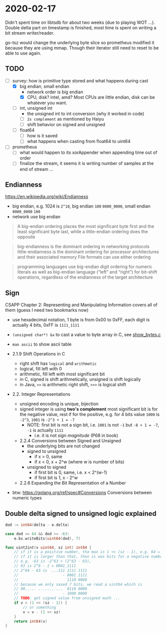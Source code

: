 # 2020-02-17

Didn't spent time on libtsdb for about two weeks (due to playing WOT ...).
Double delta part on timestamp is finished, most time is spent on writing a bit stream writer/reader.

go-tsz would change the underlying byte slice so prometheus modified it because they are using mmap.
Though their iterator still need to reset to be able to use again.

## TODO

- [ ] survey: how is primitive type stored and what happens during cast
  - [x] big endian, small endian
    - network order is big endian
    - [x] CPU, disk? intel, amd? Most CPUs are little endian, disk can be whatever you want.
  - [ ] int, unsigned int
    - the unsigned int to int conversion (why it worked in code)
    - [ ] `2s complement` as mentioned by Haiyu
    - [ ] shift behavior on signed and unsigned
  - [ ] float64
    - [ ] how is it saved
    - [ ] what happens when casting from float64 to uint64
- [ ] prometheus
  - [ ] what would happen to its xorAppender when appending time out of order
  - [ ] finalize the stream, it seems it is writing number of samples at the end of stream ...

## Endianness

https://en.wikipedia.org/wiki/Endianness

- big endian, e.g. 1024 is `2^10`, big endian `100` `0000_0000`, small endian `0000_0000` `100`
- network use big endian

> A big-endian ordering places the most significant byte first and the least significant byte last,
> while a little-endian ordering does the opposite

> big-endianness is the dominant ordering in networking protocols
> little-endianness is the dominant ordering for processor architectures and their associated memory
> File formats can use either ordering

> programming languages use big-endian digit ordering for numeric literals 
> as well as big-endian language (“left” and “right”) for bit-shift operations, 
> regardless of the endianness of the target architecture

## Sign

CSAPP Chapter 2: Representing and Manipulating Information covers all of them (guess I need two bookmarks now)

- use hexadecimal notation, 1 byte is from 0x00 to 0xFF, each digit is actually 4 bits, 0xFF is `1111_1111`
- `(unsigned char*) &x` to cast a value to byte array in C, see [show_bytes.c](../../../playground/primitive/c/show_bytes.c)
- `man ascii` to show ascii table
- 2.1.9 Shift Operations in C
  - right shift has `logical` and `arithmetic`
  - logical, fill left with 0
  - arithmetic, fill left with most significant bit
  - in C, signed is shift arithmetically, unsigned is shift logically
  - in Java, `>>` is arithmetic right shift, `>>>` is logical shift
- 2.2. Integer Representations
  - unsigned encoding is unique, bijection
  - signed integer is using **two's complement** most significant bit is for the negative value, rest if for the positive, e.g. for 4 bits value `1000` is `-2^3`, `1001` is `-2^3 + 1 = -7`
    - NOTE: first bit is not a sign bit, i.e. `1001` is not `-1` but `-8 + 1 = -7`, `-1` is actually `1111`
      - i.e. it is not *sign magnitude* (P68 in book)
  - 2.2.4 Conversions between Signed and Unsigned
    - the underlying bits are not changed
    - signed to unsigned
      - if x > 0, same
      - if x < 0, x + 2^w (where w is number of bits)
    - unsigned to signed
      - if first bit is 0, same, i.e. x < 2^(w-1)
      - if first bit is 1, x - 2^w
  - 2.2.6 Expanding the Bit Representation of a Number

- btw: https://golang.org/ref/spec#Conversions Conversions between numeric types

## Double delta signed to unsigned logic explained

```go
dod := int64(delta - e.delta)

case dod <= 64 && dod >= -63:
    e.bs.writeBits(uint64(dod), 7)

func uint2int(v uint64, sz int) int64 {
    // if it is a positive number, tha max is 1 << (sz - 1), e.g. 64 = 2^6 = 2^(7-1)
    // if it is larger than that, then is was bits for a negative number
    // e.g. -63 is -2^63 + (2^63 - 63), 
    // 63 is 2^6 - 1 = 0001_1111
    // 2^64 - 63 is  ...111 1111 1111
    //                    - 0001 1111
    //                      1110 0000
    // because we only saved 7 bits, we read a uint64 which is
    // 00..... ...........  0110 0000
    //                    - 1000 0000
    // TODO: got signed value from unsigned math ...                       
	if v > (1 << (sz - 1)) {
		// or something
		v = v - (1 << sz)
	}
	return int64(v)
}
```